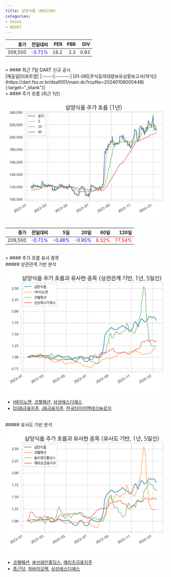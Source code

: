 ```yaml
---
title: 삼양식품 (003230)
categories:
- Stock
- KOSPI
---
```


|종가|전일대비|PER|PBR|DIV|
|---:|-------:|--:|--:|--:|
|209,500|<span style="color: blue">-0.71%</span>|16.2|2.3|0.83|

<!-- more -->

<br>
> #### 최근 7일 DART 신규 공시
<br>
|제출일|리포트명|
|:-----|:-------|
|01-08|[주식등의대량보유상황보고서(약식)](https://dart.fss.or.kr/dsaf001/main.do?rcpNo=20240108000448){:target="_blank"}|

<br>
> #### 주가 흐름 (최근 1년)

![003230](/assets/images/stock/003230.png)

|종가|전일대비|5일|20일|60일|120일|
|---:|-------:|--:|---:|---:|----:|
|209,500|<span style="color: blue">-0.71%</span>|<span style="color: blue">-0.48%</span>|<span style="color: blue">-0.95%</span>|<span style="color: red">8.32%</span>|<span style="color: red">77.54%</span>|

<br>
> #### 주가 흐름 유사 종목

<br>
##### 상관관계 기반 분석

![003230](/assets/images/stock/003230_corr.png)
- [HK이노엔](/195940/), [코웰패션](/033290/), [삼성에스디에스](/018260/)
- [DGB금융지주](/139130/), [JB금융지주](/175330/), [한국타이어앤테크놀로지](/161390/)

<br>
##### 유사도 기반 분석

![003230](/assets/images/stock/003230_sim.png)
- [코웰패션](/033290/), [솔브레인홀딩스](/036830/), [메리츠금융지주](/138040/)
- [종근당](/185750/), [차바이오텍](/085660/), [삼성에스디에스](/018260/)